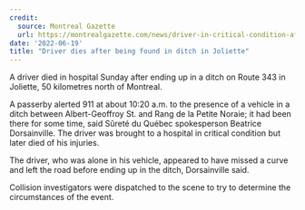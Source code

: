 ```yaml
---
credit:
  source: Montreal Gazette
  url: https://montrealgazette.com/news/driver-in-critical-condition-after-being-found-in-ditch-in-joliette
date: '2022-06-19'
title: "Driver dies after being found in ditch in Joliette"
---
```

A driver died in hospital Sunday after ending up in a ditch on Route 343 in Joliette, 50 kilometres north of Montreal.

A passerby alerted 911 at about 10:20 a.m. to the presence of a vehicle in a ditch between Albert-Geoffroy St. and Rang de la Petite Noraie; it had been there for some time, said Sûreté du Québec spokesperson Beatrice Dorsainville. The driver was brought to a hospital in critical condition but later died of his injuries.

The driver, who was alone in his vehicle, appeared to have missed a curve and left the road before ending up in the ditch, Dorsainville said.

Collision investigators were dispatched to the scene to try to determine the circumstances of the event.
